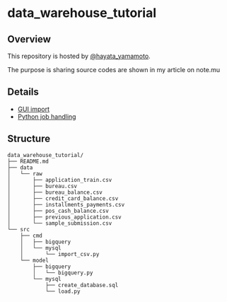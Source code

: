 # data_warehouse_tutorial
## Overview
This repository is hosted by [@hayata_yamamoto](https://twitter.com/hayata_yamamoto?lang=ja).

The purpose is sharing source codes are shown in my article on note.mu

## Details 
- [GUI import](https://note.mu/hayata_yamamoto/n/n28643a077ded)
- [Python job handling](https://note.mu/hayata_yamamoto/n/n9623a254fea0)

## Structure
```text
data_warehouse_tutorial/
├── README.md
├── data
│   └── raw
│       ├── application_train.csv
│       ├── bureau.csv
│       ├── bureau_balance.csv
│       ├── credit_card_balance.csv
│       ├── installments_payments.csv
│       ├── pos_cash_balance.csv
│       ├── previous_application.csv
│       └── sample_submission.csv
└── src
    ├── cmd
    │   ├── bigquery
    │   └── mysql
    │       └── import_csv.py
    └── model
        ├── bigquery
        │   └── bigquery.py
        └── mysql
            ├── create_database.sql
            └── load.py
```